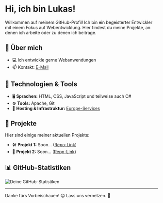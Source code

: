 # Hi, ich bin Lukas!

Willkommen auf meinem GitHub-Profil! Ich bin ein begeisterter Entwickler mit einem Fokus auf Webentwicklung. Hier findest du meine Projekte, an denen ich arbeite oder zu denen ich beitrage.

## 🚀 Über mich
- 💻 Ich entwickle gerne Webanwendungen 
- 📫 Kontakt: [E-Mail](mailto:///rensberg@europeservices.de)
 
## 🔧 Technologien & Tools
- 🖥️ **Sprachen:** HTML, CSS, JavaScript und teilweise auch C#
- ⚙️ **Tools:** Apache, Git
- 📡 **Hosting & Infrastruktur:** [Europe-Services](https://www.europeservices.de)

## 📌 Projekte
Hier sind einige meiner aktuellen Projekte:
- 🛠️ **Projekt 1:** Soon... ([Repo-Link]())
- 📂 **Projekt 2:** Soon... ([Repo-Link]())

## 📊 GitHub-Statistiken
![Deine GitHub-Statistiken](https://github-readme-stats.vercel.app/api?username=europe-lukas&show_icons=true&theme=blueberry)

---

Danke fürs Vorbeischauen! 😊 Lass uns vernetzen. 🚀
